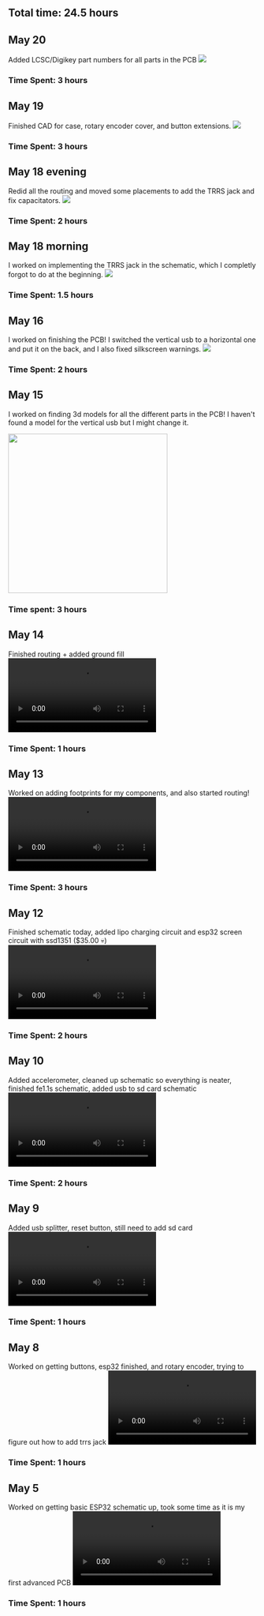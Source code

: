 ## Total time: 24.5 hours

## May 20
Added LCSC/Digikey part numbers for all parts in the PCB
<img src = "https://hc-cdn.hel1.your-objectstorage.com/s/v3/5c08484ed5fcf6160e3ca009ebfc256f19a54aa2_image.png"/>

### Time Spent: 3 hours

## May 19
Finished CAD for case, rotary encoder cover, and button extensions. 
<img src = "https://hc-cdn.hel1.your-objectstorage.com/s/v3/1b499388ea8dc9e7071a2e31457b4760900b9760_image.png"/>

### Time Spent: 3 hours

## May 18 evening
Redid all the routing and moved some placements to add the TRRS jack and fix capacitators.
<img src = "https://hc-cdn.hel1.your-objectstorage.com/s/v3/82ba6c8164a0bd32b6c7869f594cf58c47ee3cd8_image.png"/>

### Time Spent: 2 hours

## May 18 morning
I worked on implementing the TRRS jack in the schematic, which I completly forgot to do at the beginning.
<img src="https://hc-cdn.hel1.your-objectstorage.com/s/v3/9bf5013cdb9104932c31df5713536ba605ea48f3_image.png"/>

### Time Spent: 1.5 hours

## May 16
I worked on finishing the PCB! I switched the vertical usb to a horizontal one and put it on the back, and I also fixed silkscreen warnings.
<img src="https://hc-cdn.hel1.your-objectstorage.com/s/v3/f36eae01e070a11872a0097a5d2c6a031f4ea61a_image.png"/>

### Time Spent: 2 hours

## May 15
I worked on finding 3d models for all the different parts in the PCB! I haven't found a model for the vertical usb but I might change it.

<img src="https://hc-cdn.hel1.your-objectstorage.com/s/v3/0a3ce8fa8debb64c99c0d019e532becb71c16da0_image.png" width="323"/>

### Time spent: 3 hours

## May 14
Finished routing + added ground fill
<video src="https://hc-cdn.hel1.your-objectstorage.com/s/v3/c80ffae81c3330d9f34ce0425b0769a1eda110e2_screen_recording_2025-05-14_at_2.15.43___pm.mp4" controls></video>

### Time Spent: 1 hours

## May 13
Worked on adding footprints for my components, and also started routing!
<video src="https://hc-cdn.hel1.your-objectstorage.com/s/v3/ee8c2af58853564d9ff8c342c9df8804f398fe2f_screen_recording_2025-05-13_at_6.33.43___pm.mp4" controls></video>

### Time Spent: 3 hours

## May 12
Finished schematic today, added lipo charging circuit and esp32 screen circuit with ssd1351 ($35.00 :skull:)
<video src="https://cdn.hack.ngo/slackcdn/fa5fc0be8631bb76218d4fe1aa26c552.mov" controls></video>

### Time Spent: 2 hours

## May 10
Added accelerometer, cleaned up schematic so everything is neater, finished fe1.1s schematic, added usb to sd card schematic
<video src="https://cdn.hack.ngo/slackcdn/8400c554028582b877293d270e8196d5.mov" controls></video>

### Time Spent: 2 hours

## May 9
Added usb splitter, reset button, still need to add sd card
<video src="https://cdn.hack.ngo/slackcdn/8400c554028582b877293d270e8196d5.mov" controls></video>

### Time Spent: 1 hours

## May 8
Worked on getting buttons, esp32 finished, and rotary encoder, trying to figure out how to add trrs jack
<video src="https://cdn.hack.pet/slackcdn/fb65dc88012bf200833ebe5790fde993.mov" controls></video>

### Time Spent: 1 hours

## May 5
Worked on getting basic ESP32 schematic up, took some time as it is my first advanced PCB
<video src="https://hc-cdn.hel1.your-objectstorage.com/s/v3/5d7c1b3730a864895606c913d410d1b6f17ded59_screen_recording_2025-05-05_at_10.57.29___am.mp4" controls></video>

### Time Spent: 1 hours